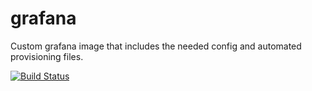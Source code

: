 # grafana
Custom grafana image that includes the needed config and automated provisioning files.


[![Build Status](https://drone.lukemilius.com/api/badges/lmilius-homelab/grafana/status.svg)](https://drone.lukemilius.com/lmilius-homelab/grafana)

